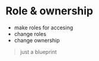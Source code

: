# Role & ownership

- make roles for accesing
- change roles
- change ownership

> just a blueprint
